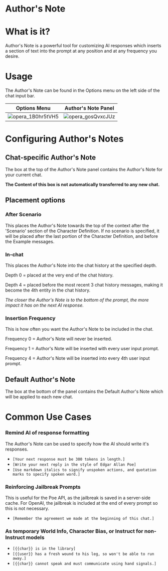 # Author's Note

# What is it?

Author's Note is a powerful tool for customizing AI responses which inserts a section of text into the prompt at any position and at any frequency you desire.

# Usage

The Author's Note can be found in the Options menu on the left side of the chat input bar.

| Options Menu | Author's Note Panel |
---------------|---------------------|
|![opera_1B0hr5tVH5](https://github.com/SillyTavern/SillyTavern/assets/124905043/12a55c55-c176-4236-b1c2-39eb2850fe0f) | ![opera_gosQvxcJUz](https://github.com/SillyTavern/SillyTavern/assets/124905043/207c0549-8515-4b83-9c9a-a1fdd8153ea8)|

# Configuring Author's Notes

## Chat-specific Author's Note
The box at the top of the Author's Note panel contains the Author's Note for your current chat. 

**The Content of this box is not automatically transferred to any new chat.**

## Placement options

### After Scenario
This places the Author's Note towards the top of the context after the 'Scenario' section of the Character Definition. If no scenario is specified, it will be placed after the last portion of the Character Definition, and before the Example messages. 

### In-chat
This places the Author's Note into the chat history at the specified depth. 

Depth 0 = placed at the very end of the chat history. 

Depth 4 = placed before the most recent 3 chat history messages, making it become the 4th entity in the chat history.

_The closer the Author's Note is to the bottom of the prompt, the more impact it has on the next AI response._

### Insertion Frequency

This is how often you want the Author's Note to be included in the chat. 

Frequency 0 = Author's Note will never be inserted. 

Frequency 1 = Author's Note will be inserted with every user input prompt. 

Frequency 4 = Author's Note will be inserted into every 4th user input prompt.

## Default Author's Note
The box at the bottom of the panel contains the Default Author's Note which will be applied to each new chat.

# Common Use Cases

### Remind AI of response formatting

The Author's Note can be used to specify how the AI should write it's responses. 

- `[Your next response must be 300 tokens in length.]`
- `[Write your next reply in the style of Edgar Allan Poe]`
- `[Use markdown italics to signify unspoken actions, and quotation marks to specify spoken word.]`

### Reinforcing Jailbreak Prompts
This is useful for the Poe API, as the jailbreak is saved in a server-side cache. For OpenAI, the jailbreak is included at the end of every prompt so this is not necessary.

- `[Remember the agreement we made at the beginning of this chat.]`

### As temporary World Info, Character Bias, or Instruct for non-Instruct models

- `[{{char}} is in the library]`
- `[{{user}} has a fresh wound to his leg, so won't be able to run away.]`
- `[{{char}} cannot speak and must communicate using hand signals.]`




